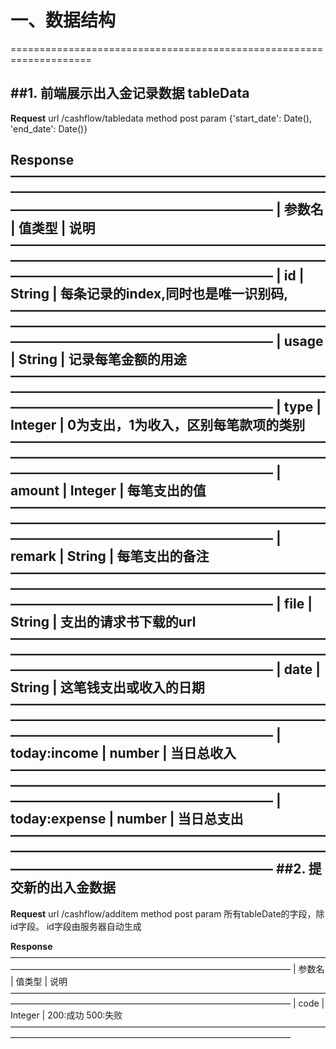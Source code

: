 # 一、数据结构
====================================================================

##1. 前端展示出入金记录数据 tableData
--------------------------------------------------------------------
**Request**
url /cashflow/tabledata
method post
param {'start_date': Date(), 'end_date': Date()} 

**Response**
————————————————————————————————————————————————————————————————————
| 参数名  | 值类型   | 说明 
————————————————————————————————————————————————————————————————————
|  id    | String   | 每条记录的index,同时也是唯一识别码,
————————————————————————————————————————————————————————————————————
| usage  | String   | 记录每笔金额的用途 
————————————————————————————————————————————————————————————————————
| type   | Integer  | 0为支出，1为收入，区别每笔款项的类别 
————————————————————————————————————————————————————————————————————
| amount | Integer  | 每笔支出的值 
————————————————————————————————————————————————————————————————————
| remark | String   | 每笔支出的备注 
————————————————————————————————————————————————————————————————————
| file   | String   | 支出的请求书下载的url
————————————————————————————————————————————————————————————————————
|  date  | String   | 这笔钱支出或收入的日期
————————————————————————————————————————————————————————————————————
|  today:income     | number   | 当日总收入
————————————————————————————————————————————————————————————————————
|  today:expense    | number   | 当日总支出
————————————————————————————————————————————————————————————————————
##2. 提交新的出入金数据
--------------------------------------------------------------------
**Request**
url /cashflow/additem
method post
param 所有tableDate的字段，除id字段。 id字段由服务器自动生成

**Response**
————————————————————————————————————————————————————————————————————
| 参数名  | 值类型   | 说明 
————————————————————————————————————————————————————————————————————
|  code  | Integer  | 200:成功 500:失败 
————————————————————————————————————————————————————————————————————

